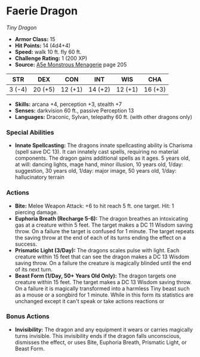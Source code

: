 # Faerie Dragon

*Tiny* *Dragon*

- **Armor Class:** 15
- **Hit Points:** 14 (4d4+4)
- **Speed:** walk 10 ft. fly 60 ft.
- **Challenge Rating:** 1 (200 XP)
- **Source:** [A5e Monstrous Menagerie](https://enpublishingrpg.com/products/level-up-monstrous-menagerie-a5e) page 205

| STR | DEX | CON | INT | WIS | CHA |
| --- | --- | --- | --- | --- | --- |
| 3 (-4) | 20 (+5) | 12 (+1) | 14 (+2) | 12 (+1) | 16 (+3) |

- **Skills:** arcana +4, perception +3, stealth +7
- **Senses:** darkvision 60 ft., passive Perception 13
- **Languages:** Draconic, Sylvan, telepathy 60 ft. (with other dragons only)

### Special Abilities

- **Innate Spellcasting:** The dragons innate spellcasting ability is Charisma (spell save DC 13). It can innately cast spells, requiring no material components. The dragon gains additional spells as it ages. 5 years old, at will: dancing lights, mage hand, minor illusion, 10 years old, 1/day: suggestion, 30 years old, 1/day: major image, 50 years old, 1/day: hallucinatory terrain

### Actions

- **Bite:** Melee Weapon Attack: +6 to hit  reach 5 ft.  one target. Hit: 1 piercing damage.
- **Euphoria Breath (Recharge 5-6):** The dragon breathes an intoxicating gas at a creature within 5 feet. The target makes a DC 11 Wisdom saving throw. On a failure  the target is confused for 1 minute. The target repeats the saving throw at the end of each of its turns  ending the effect on a success.
- **Prismatic Light (3/Day):** The dragons scales pulse with light. Each creature within 15 feet that can see the dragon makes a DC 13 Wisdom saving throw. On a failure  the creature is magically blinded until the end of its next turn.
- **Beast Form (1/Day, 50+ Years Old Only):** The dragon targets one creature within 15 feet. The target makes a DC 13 Wisdom saving throw. On a failure  it is magically transformed into a harmless Tiny beast  such as a mouse or a songbird  for 1 minute. While in this form  its statistics are unchanged  except it can't speak or take actions  reactions  or

### Bonus Actions

- **Invisibility:** The dragon and any equipment it wears or carries magically turns invisible. This invisibility ends if the dragon falls unconscious, dismisses the effect, or uses Bite, Euphoria Breath, Prismatic Light, or Beast Form.


